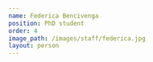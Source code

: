 ```yaml
---
name: Federica Bencivenga
position: PhD student
order: 4
image_path: /images/staff/federica.jpg
layout: person
---
```

